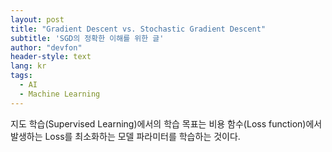 ```yaml
---
layout: post
title: "Gradient Descent vs. Stochastic Gradient Descent"
subtitle: 'SGD의 정확한 이해를 위한 글'
author: "devfon"
header-style: text
lang: kr
tags:
  - AI
  - Machine Learning
---
```


지도 학습(Supervised Learning)에서의 학습 목표는 비용 함수(Loss function)에서 발생하는 Loss를 최소화하는 모델 파라미터를 학습하는 것이다.

